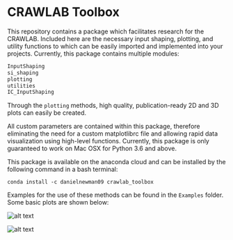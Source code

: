 # CRAWLAB Toolbox
This repository contains a package which facilitates research for the CRAWLAB. Included here are the necessary input shaping, plotting, and utility functions to which can be easily imported and implemented into your projects. Currently, this package contains multiple modules:

```python
InputShaping
si_shaping
plotting
utilities
IC_InputShaping
```

Through the `plotting` methods, high quality, publication-ready 2D and 3D plots can easily be created. 

All custom parameters are contained within this package, therefore eliminating the need for a custom matplotlibrc file and allowing rapid data visualization using high-level functions. Currently, this package is only guaranteed to work on Mac OSX for Python 3.6 and above.

This package is available on the anaconda cloud and can be installed by the following command in a bash terminal:

```
conda install -c danielnewman09 crawlab_toolbox
```


Examples for the use of these methods can be found in the `Examples` folder. Some basic plots are shown below:

![alt text](https://github.com/danielnewman09/crawlab_plots/blob/master/Examples/Figures/Test_Response.png "Example 1")

![alt text](https://github.com/danielnewman09/crawlab_plots/blob/master/Examples/Figures/SIIC_Phase_Freq_Sens.png "Example 2")







